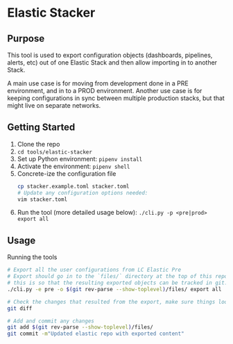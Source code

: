# Elastic Stacker

## Purpose

This tool is used to export configuration objects (dashboards, pipelines, alerts, etc) out of one Elastic Stack and then allow importing in to another Stack.

A main use case is for moving from development done in a PRE environment, and in to a PROD environment. Another use case is for keeping configurations in sync between multiple production stacks, but that might live on separate networks.

## Getting Started

1. Clone the repo
2. `cd tools/elastic-stacker`
3. Set up Python environment: `pipenv install`
4. Activate the environment: `pipenv shell`
5. Concrete-ize the configuration file
    ```sh
    cp stacker.example.toml stacker.toml
    # Update any configuration options needed:
    vim stacker.toml
    ```
6. Run the tool (more detailed usage below): `./cli.py -p <pre|prod> export all`


## Usage

Running the tools

```bash
# Export all the user configurations from LC Elastic Pre
# Export should go in to the `files/` directory at the top of this repo
# this is so that the resulting exported objects can be tracked in git.
./cli.py -e pre -o $(git rev-parse --show-toplevel)/files/ export all

# Check the changes that resulted from the export, make sure things look expected
git diff

# Add and commit any changes
git add $(git rev-parse --show-toplevel)/files/
git commit -m"Updated elastic repo with exported content"
```
